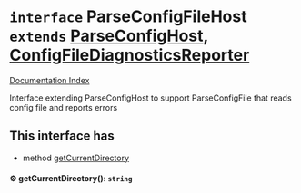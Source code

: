 # `interface` ParseConfigFileHost `extends` [ParseConfigHost](../private.interface.ParseConfigHost/README.md), [ConfigFileDiagnosticsReporter](../private.interface.ConfigFileDiagnosticsReporter/README.md)

[Documentation Index](../README.md)

Interface extending ParseConfigHost to support ParseConfigFile that reads config file and reports errors

## This interface has

- method [getCurrentDirectory](#-getcurrentdirectory-string)


#### ⚙ getCurrentDirectory(): `string`



